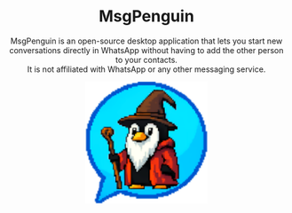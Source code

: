 <h1 align="center">MsgPenguin</h1>

<p align="center">
  MsgPenguin is an open-source desktop application that lets you start new conversations directly in WhatsApp without having to add the other person to your contacts.<br>
  It is not affiliated with WhatsApp or any other messaging service.
</p>

<p align="center">
  <img src="https://raw.githubusercontent.com/diegopastrana25/MsgPenguin/main/logo.png" alt="MsgPenguin Logo" width="220"/>
</p>
